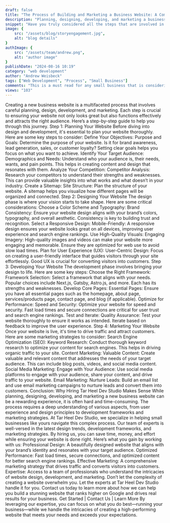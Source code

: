 ```yaml
---
draft: false
title: "The Process of Building and Marketing a Business Website: A Comprehensive Guide"
description: "Planning, designing, developing, and marketing a business website is no small feat - learn the process by reading this post."
snippet: "Have you truly considered all the steps that are involved in planning, designing, developing, and then marketing your own small business website? There is much more than you might expect. Read our comprehensive guide to learn how you can do this yourself or leave it to the experts to save you time, effort, and money."
image: {
    src: "/assets/blog/storyengagement.jpg",
    alt: "blog details"
}
authImage: {
    src: "/assets/team/andrew.png",
    alt: "author image"
}
publishDate: "2024-08-16 10:19"
category: "web development"
author: "Andrew Weisbeck"
tags: ["Web Development", "Process", "Small Business"]
comments: "This is a must read for any small business that is considering building and marketing their own website!"
views: "103"
---
```


Creating a new business website is a multifaceted process that involves careful planning, design, development, and marketing. Each step is crucial to ensuring your website not only looks great but also functions effectively and attracts the right audience. Here’s a step-by-step guide to help you through this journey.
Step 1: Planning Your Website
Before diving into design and development, it's essential to plan your website thoroughly. Here are some key steps to consider:
Define Your Objectives:
Purpose and Goals: Determine the purpose of your website. Is it for brand awareness, lead generation, sales, or customer loyalty? Setting clear goals helps you focus on what you want to achieve.
Identify Your Target Audience:
Demographics and Needs: Understand who your audience is, their needs, wants, and pain points. This helps in creating content and design that resonates with them.
Analyze Your Competition:
Competitor Analysis: Research your competitors to understand their strengths and weaknesses. This can provide valuable insights into what works and what doesn’t in your industry.
Create a Sitemap:
Site Structure: Plan the structure of your website. A sitemap helps you visualize how different pages will be organized and connected.
Step 2: Designing Your Website
The design phase is where your vision starts to take shape. Here are some critical considerations:
Choose a Color Scheme and Typography:
Brand Consistency: Ensure your website design aligns with your brand’s colors, typography, and overall aesthetic. Consistency is key to building trust and recognition.
Select a Responsive Design:
Mobile-Friendly: A responsive design ensures your website looks great on all devices, improving user experience and search engine rankings.
Use High-Quality Visuals:
Engaging Imagery: High-quality images and videos can make your website more engaging and memorable. Ensure they are optimized for web use to avoid slow load times.
Plan for User Experience (UX):
User-Centric Design: Focus on creating a user-friendly interface that guides visitors through your site effortlessly. Good UX is crucial for converting visitors into customers.
Step 3: Developing Your Website
The development phase involves bringing your design to life. Here are some key steps:
Choose the Right Framework:
Framework Selection: Select a framework that aligns with your needs. Popular choices include Next.js, Gatsby, Astro.js, and more. Each has its strengths and weaknesses.
Develop Core Pages:
Essential Pages: Ensure you have all essential pages such as the homepage, about page, services/products page, contact page, and blog (if applicable).
Optimize for Performance:
Speed and Security: Optimize your website for speed and security. Fast load times and secure connections are critical for user trust and search engine rankings.
Test and Iterate:
Quality Assurance: Test your website thoroughly to ensure it works as intended. Iterate based on feedback to improve the user experience.
Step 4: Marketing Your Website
Once your website is live, it's time to drive traffic and attract customers. Here are some marketing strategies to consider:
Search Engine Optimization (SEO):
Keyword Research: Conduct thorough keyword research to optimize your content for search engines. This helps in driving organic traffic to your site.
Content Marketing:
Valuable Content: Create valuable and relevant content that addresses the needs of your target audience. This can include blog posts, videos, and social media content.
Social Media Marketing:
Engage with Your Audience: Use social media platforms to engage with your audience, share your content, and drive traffic to your website.
Email Marketing:
Nurture Leads: Build an email list and use email marketing campaigns to nurture leads and convert them into customers.
Conclusion: Why Hiring Tar Heel Dev Studio Makes Sense
While planning, designing, developing, and marketing a new business website can be a rewarding experience, it is often hard and time-consuming. The process requires a deep understanding of various aspects, from user experience and design principles to development frameworks and marketing strategies.
At Tar Heel Dev Studio, we specialize in helping small businesses like yours navigate this complex process. Our team of experts is well-versed in the latest design trends, development frameworks, and marketing strategies. By hiring us, you can save time, money, and effort while ensuring your website is done right.
Here’s what you gain by working with us:
Professional Design: A beautifully designed website that aligns with your brand’s identity and resonates with your target audience.
Optimized Performance: Fast load times, secure connections, and optimized content for better search engine rankings.
Effective Marketing: A comprehensive marketing strategy that drives traffic and converts visitors into customers.
Expertise: Access to a team of professionals who understand the intricacies of website design, development, and marketing.
Don’t let the complexity of creating a website overwhelm you. Let the experts at Tar Heel Dev Studio handle it for you. Contact us today to learn more about how we can help you build a stunning website that ranks higher on Google and drives real results for your business.
Get Started | Contact Us | Learn More
By leveraging our expertise, you can focus on what you do best—running your business—while we handle the intricacies of creating a high-performing website that meets your needs and exceeds your expectations.
